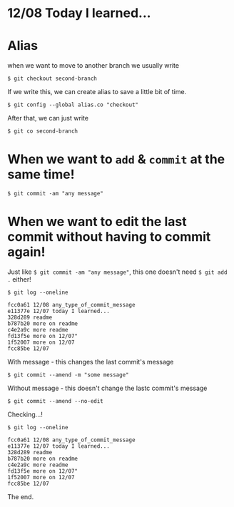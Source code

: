 # 12/08 Today I learned...

# Alias

when we want to move to another branch we usually write 

```
$ git checkout second-branch
```

If we write this, we can create alias to save a little bit of time.

```
$ git config --global alias.co "checkout"
```

After that, we can just write

```
$ git co second-branch
```

# When we want to `add` & `commit` at the same time!

```
$ git commit -am "any message"
```

# When we want to edit the last commit without having to commit again!

Just like `$ git commit -am "any message"`, this one doesn't need `$ git add .` either!

```
$ git log --oneline
```

```
fcc0a61 12/08 any_type_of_commit_message
e11377e 12/07 today I learned...
328d289 readme
b787b20 more on readme
c4e2a9c more readme
fd13f5e more on 12/07"
1f52007 more on 12/07
fcc85be 12/07
```

With message - this changes the last commit's message

```
$ git commit --amend -m "some message"
```

Without message - this doesn't change the lastc commit's message

```
$ git commit --amend --no-edit
```


Checking...!

```
$ git log --oneline
```

```
fcc0a61 12/08 any_type_of_commit_message
e11377e 12/07 today I learned...
328d289 readme
b787b20 more on readme
c4e2a9c more readme
fd13f5e more on 12/07"
1f52007 more on 12/07
fcc85be 12/07
```

The end.